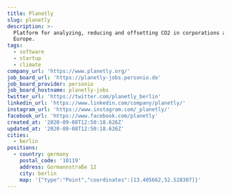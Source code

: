 ```yaml
---
title: Planetly
slug: planetly
description: >-
  Platform for analyzing, reducing and offsetting CO2 in corporations across
  Europe.
tags:
  - software
  - startup
  - climate
company_url: 'https://www.planetly.org/'
job_board_url: 'https://planetly-jobs.personio.de'
job_board_provider: personio
job_board_hostname: planetly-jobs
twitter_url: 'https://twitter.com/planetly_berlin'
linkedin_url: 'https://www.linkedin.com/company/planetly/'
instagram_url: 'https://www.instagram.com/_planetly/'
facebook_url: 'https://www.facebook.com/planetly'
created_at: '2020-09-08T12:50:18.626Z'
updated_at: '2020-09-08T12:50:18.626Z'
cities:
  - berlin
positions:
  - country: germany
    postal_code: '10119'
    address: Gormannstraße 12
    city: berlin
    map: '{"type":"Point","coordinates":[13.405662,52.528307]}'
---
```


